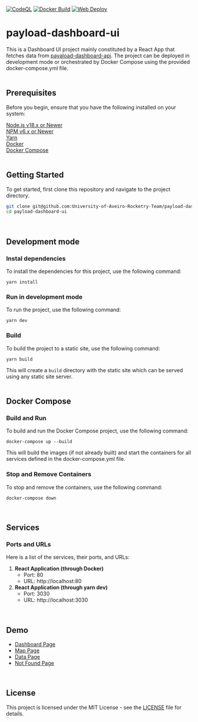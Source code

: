 [![CodeQL](https://github.com/University-of-Aveiro-Rocketry-Team/payload-dashboard-ui/actions/workflows/codeql.yml/badge.svg)](https://github.com/University-of-Aveiro-Rocketry-Team/payload-dashboard-ui/actions/workflows/codeql.yml)
[![Docker Build](https://github.com/University-of-Aveiro-Rocketry-Team/payload-dashboard-ui/actions/workflows/docker-image.yml/badge.svg)](https://github.com/University-of-Aveiro-Rocketry-Team/payload-dashboard-ui/actions/workflows/docker-image.yml)
[![Web Deploy](https://github.com/University-of-Aveiro-Rocketry-Team/payload-dashboard-ui/actions/workflows/raspberrypi.yml/badge.svg)](https://github.com/University-of-Aveiro-Rocketry-Team/payload-dashboard-ui/actions/workflows/raspberrypi.yml)

# payload-dashboard-ui

This is a Dashboard UI project mainly constituted by a React App that fetches data from [payaload-dashboard-api](https://github.com/University-of-Aveiro-Rocketry-Team/payload-dashboard-api). The project can be deployed in development mode or orchestrated by Docker Compose using the provided docker-compose.yml file.  
<br>

## Prerequisites
Before you begin, ensure that you have the following installed on your system:

[Node.js v18.x or Newer](https://nodejs.org/en/download/package-manager#debian-and-ubuntu-based-linux-distributions)  
[NPM v6.x or Newer](https://docs.npmjs.com/downloading-and-installing-node-js-and-npm)  
[Yarn](https://classic.yarnpkg.com/en/docs/install/#debian-stable)  
[Docker](https://docs.docker.com/engine/install/)  
[Docker Compose](https://docs.docker.com/compose/install/)  
<br>

## Getting Started
To get started, first clone this repository and navigate to the project directory.

```bash
git clone git@github.com:University-of-Aveiro-Rocketry-Team/payload-dashboard-ui.git
cd payload-dashboard-ui
```
<br>

## Development mode
### Instal dependencies
To install the dependencies for this project, use the following command:
```
yarn install
```
### Run in development mode
To run the project, use the following command:
```
yarn dev
```
### Build
To build the project to a static site, use the following command:
```
yarn build
```
This will create a `build` directory with the static site which can be served using any static site server.  
<br>

## Docker Compose
### Build and Run
To build and run the Docker Compose project, use the following command:

```
docker-compose up --build
```
This will build the images (if not already built) and start the containers for all services defined in the docker-compose.yml file.

### Stop and Remove Containers
To stop and remove the containers, use the following command:

```
docker-compose down
```
<br>

## Services
### Ports and URLs
Here is a list of the services, their ports, and URLs:

1. **React Application (through Docker)**
   - Port: 80
   - URL: http://localhost:80  
2. **React Application (through yarn dev)**
   - Port: 3030
   - URL: http://localhost:3030  
<br>

## Demo
- [Dashboard Page](https://minimal-kit-react.vercel.app/)
- [Map Page](https://minimal-kit-react.vercel.app/products)
- [Data Page](https://minimal-kit-react.vercel.app/blog)
- [Not Found Page](https://minimal-kit-react.vercel.app/404)  
<br>

## License
This project is licensed under the MIT License - see the [LICENSE](LICENSE) file for details.
